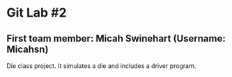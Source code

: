 # Git Lab #2
## First team member: Micah Swinehart (Username: Micahsn)

Die class project. It simulates a die and includes a driver program.